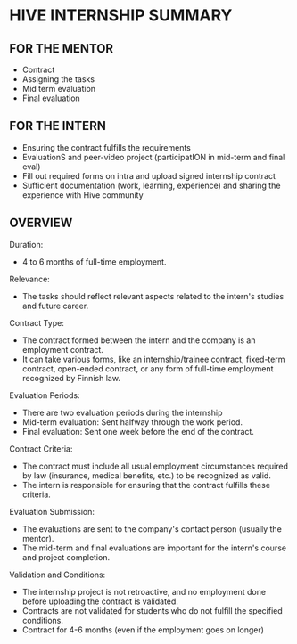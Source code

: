 # HIVE INTERNSHIP SUMMARY

## FOR THE MENTOR

- Contract
- Assigning the tasks
- Mid term evaluation
- Final evaluation

## FOR THE INTERN

- Ensuring the contract fulfills the requirements
- EvaluationS and peer-video project (participatION in mid-term and final eval)
- Fill out required forms on intra and upload signed internship contract
- Sufficient documentation (work, learning, experience) and sharing the experience with Hive community

## OVERVIEW

Duration:

- 4 to 6 months of full-time employment.

Relevance:

- The tasks should reflect relevant aspects related to the intern's studies and future career.

Contract Type:

- The contract formed between the intern and the company is an employment contract.
- It can take various forms, like an internship/trainee contract, fixed-term contract, open-ended contract, or any form of full-time employment recognized by Finnish law.

Evaluation Periods:

- There are two evaluation periods during the internship
- Mid-term evaluation: Sent halfway through the work period.
- Final evaluation: Sent one week before the end of the contract.

Contract Criteria:

-  The contract must include all usual employment circumstances required by law (insurance, medical benefits, etc.) to be recognized as valid.
- The intern is responsible for ensuring that the contract fulfills these criteria.

Evaluation Submission:

- The evaluations are sent to the company's contact person (usually the mentor).
- The mid-term and final evaluations are important for the intern's course and project completion.

Validation and Conditions:

- The internship project is not retroactive, and no employment done before uploading the contract is validated.
- Contracts are not validated for students who do not fulfill the specified conditions.
- Contract for 4-6 months (even if the employment goes on longer)